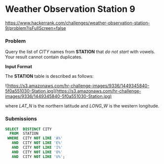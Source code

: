 # Weather Observation Station 9

https://www.hackerrank.com/challenges/weather-observation-station-9/problem?isFullScreen=false

### Problem

Query the list of *CITY* names from **STATION** that *do not start* with vowels. Your result cannot contain duplicates.

**Input Format**

The **STATION** table is described as follows:

![https://s3.amazonaws.com/hr-challenge-images/9336/1449345840-5f0a551030-Station.jpg](https://s3.amazonaws.com/hr-challenge-images/9336/1449345840-5f0a551030-Station.jpg)

where *LAT_N* is the northern latitude and *LONG_W* is the western longitude.

### Submissions

```sql
SELECT  DISTINCT CITY
  FROM  STATION
 WHERE  CITY NOT LIKE 'A%'
   AND  CITY NOT LIKE 'E%'
   AND  CITY NOT LIKE 'I%'
   AND  CITY NOT LIKE 'O%'
   AND  CITY NOT LIKE 'U%';
```